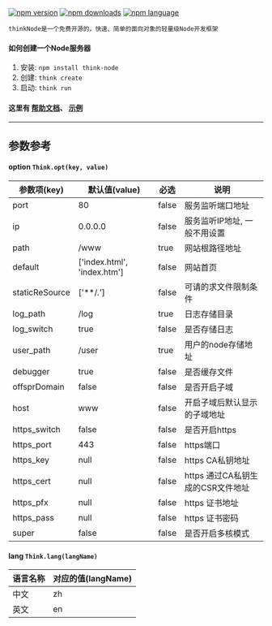 [![npm version](https://img.shields.io/npm/v/think-node.svg?style=flat)](https://www.npmjs.com/package/think-node)
[![npm downloads](https://img.shields.io/npm/dt/think-node.svg)](https://www.npmjs.com/package/think-node)
[![npm language](https://img.shields.io/badge/language-nodeJS-red.svg)](https://www.npmjs.com/package/think-node)

	thinkNode是一个免费开源的，快速、简单的面向对象的轻量级Node开发框架

 #### 如何创建一个Node服务器
  1. 安装: `npm install think-node`
  2. 创建: `think create`
  3. 启动: `think run`
 
 #### 这里有 [帮助文档](https://help.mtshen.xin/)、 [示例](https://demo.mtshen.xin/)
 
 ------------------
 
 ## 参数参考
  #### option `Think.opt(key, value)`

参数项(key) | 默认值(value) | 必选 | 说明
----------------|-------------------------------|-------|-----------------------------------
port            | 80                            | false |服务监听端口地址
ip	            | 0.0.0.0                       | false |服务监听IP地址, 一般不用设置
path            | /www                          | true  |网站根路径地址
default	        | ['index.html', 'index.htm']   | false |网站首页
staticReSource  | ['**/*.*']                    | false |可请的求文件限制条件
log_path        | /log                          | true  |日志存储目录
log_switch      | true                          | false |是否存储日志
user_path       | /user                         | true  |用户的node存储地址
debugger        | true                          | false |是否缓存文件
offsprDomain    | false                         | false |是否开启子域
host            | www                           | false |开启子域后默认显示的子域地址
https_switch    | false                         | false |是否开启https
https_port      | 443                           | false |https端口
https_key       | null                          | false |https CA私钥地址
https_cert      | null                          | false |https 通过CA私钥生成的CSR文件地址
https_pfx       | null                          | false |https 证书地址
https_pass      | null                          | false |https 证书密码
super           | false                         | false |是否开启多核模式

  #### lang `Think.lang(langName)`

语言名称| 对应的值(langName)
--------|---------
中文    | zh
英文    | en